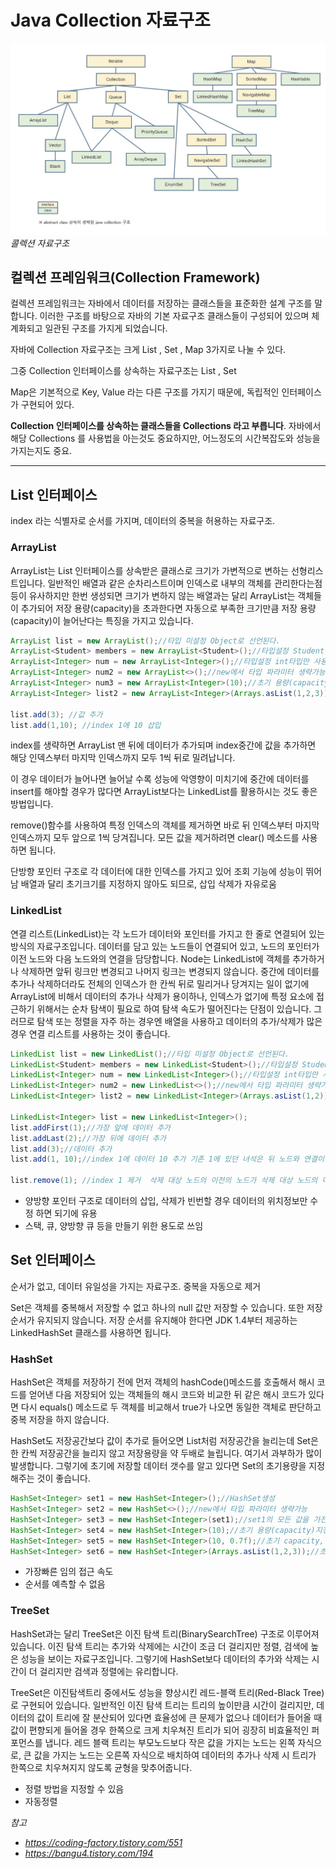 # Java Collection 자료구조



![collection](../resources/collection/collection.png)
_콜렉션 자료구조_

## 컬렉션 프레임워크(Collection Framework)

컬렉션 프레임워크는 자바에서 데이터를 저장하는 클래스들을 표준화한 설계 구조를 말합니다. 이러한 구조를 바탕으로 자바의 기본 자료구조 클래스들이 구성되어 있으며 체계화되고 일관된 구조를 가지게 되었습니다.

자바에 Collection 자료구조는 크게 List , Set , Map 3가지로 나눌 수 있다.

그중 Collection 인터페이스를 상속하는 자료구조는 List , Set 

Map은 기본적으로 Key, Value 라는 다른 구조를 가지기 때문에, 독립적인 인터페이스가 구현되어 있다.

**Collection 인터페이스를 상속하는 클래스들을 Collections 라고 부릅니다**. 자바에서 해당 Collections 를 사용법을 아는것도 중요하지만, 어느정도의 시간복잡도와 성능을 가지는지도 중요.


---

## List 인터페이스

index 라는 식별자로 순서를 가지며, 데이터의 중복을 허용하는 자료구조.

### ArrayList

ArrayList는 List 인터페이스를 상속받은 클래스로 크기가 가변적으로 변하는 선형리스트입니다. 
일반적인 배열과 같은 순차리스트이며 인덱스로 내부의 객체를 관리한다는점등이 유사하지만 한번 생성되면 크기가 변하지 않는 배열과는 달리 ArrayList는 객체들이 
추가되어 저장 용량(capacity)을 초과한다면 자동으로 부족한 크기만큼 저장 용량(capacity)이 늘어난다는 특징을 가지고 있습니다.

```java
ArrayList list = new ArrayList();//타입 미설정 Object로 선언된다.
ArrayList<Student> members = new ArrayList<Student>();//타입설정 Student객체만 사용가능
ArrayList<Integer> num = new ArrayList<Integer>();//타입설정 int타입만 사용가능
ArrayList<Integer> num2 = new ArrayList<>();//new에서 타입 파라미터 생략가능
ArrayList<Integer> num3 = new ArrayList<Integer>(10);//초기 용량(capacity)지정
ArrayList<Integer> list2 = new ArrayList<Integer>(Arrays.asList(1,2,3));//생성시 값추가

list.add(3); //값 추가
list.add(1,10); //index 1에 10 삽입
```

index를 생략하면 ArrayList 맨 뒤에 데이터가 추가되며 index중간에 값을 추가하면 해당 인덱스부터 마지막 인덱스까지 모두 1씩 뒤로 밀려납니다.

이 경우 데이터가 늘어나면 늘어날 수록 성능에 악영향이 미치기에 중간에 데이터를 insert를 해야할 경우가 많다면 ArrayList보다는 LinkedList를 활용하시는 것도 좋은 방법입니다.

remove()함수를 사용하여 특정 인덱스의 객체를 제거하면 바로 뒤 인덱스부터 마지막 인덱스까지 모두 앞으로 1씩 당겨집니다. 모든 값을 제거하려면 clear() 메소드를 사용하면 됩니다.


단방향 포인터 구조로 각 데이터에 대한 인덱스를 가지고 있어 조회 기능에 성능이 뛰어남
배열과 달리 초기크기를 지정하지 않아도 되므로, 삽입 삭제가 자유로움

### LinkedList

연결 리스트(LinkedList)는 각 노드가 데이터와 포인터를 가지고 한 줄로 연결되어 있는 방식의 자료구조입니다. 
데이터를 담고 있는 노드들이 연결되어 있고, 노드의 포인터가 이전 노드와 다음 노드와의 연결을 담당합니다. 
Node는 LinkedList에 객체를 추가하거나 삭제하면 앞뒤 링크만 변경되고 나머지 링크는 변경되지 않습니다.
중간에 데이터를 추가나 삭제하더라도 전체의 인덱스가 한 칸씩 뒤로 밀리거나 당겨지는 일이 없기에 ArrayList에 비해서 데이터의 추가나 삭제가 용이하나, 
인덱스가 없기에 특정 요소에 접근하기 위해서는 순차 탐색이 필요로 하여 탐색 속도가 떨어진다는 단점이 있습니다. 
그러므로 탐색 또는 정렬을 자주 하는 경우엔 배열을 사용하고 데이터의 추가/삭제가 많은 경우 연결 리스트를 사용하는 것이 좋습니다.

```java
LinkedList list = new LinkedList();//타입 미설정 Object로 선언된다.
LinkedList<Student> members = new LinkedList<Student>();//타입설정 Student객체만 사용가능
LinkedList<Integer> num = new LinkedList<Integer>();//타입설정 int타입만 사용가능
LinkedList<Integer> num2 = new LinkedList<>();//new에서 타입 파라미터 생략가능
LinkedList<Integer> list2 = new LinkedList<Integer>(Arrays.asList(1,2));//생성시 값추가

LinkedList<Integer> list = new LinkedList<Integer>();
list.addFirst(1);//가장 앞에 데이터 추가
list.addLast(2);//가장 뒤에 데이터 추가
list.add(3);//데이터 추가
list.add(1, 10);//index 1에 데이터 10 추가 기존 1에 있던 녀석은 뒤 노드와 연결이 끊어져버림.

list.remove(1); //index 1 제거  삭제 대상 노드의 이전의 노드가 삭제 대상 노드의 다음의 노드를 가리키게 하고 해당 노드는 삭제 됩니다.
```

- 양방향 포인터 구조로 데이터의 삽입, 삭제가 빈번할 경우 데이터의 위치정보만 수정 하면 되기에 유용
- 스택, 큐, 양방향 큐 등을 만들기 위한 용도로 쓰임


## Set 인터페이스

순서가 없고, 데이터 유일성을 가지는 자료구조.  중복을 자동으로 제거

Set은 객체를 중복해서 저장할 수 없고 하나의 null 값만 저장할 수 있습니다. 또한 저장 순서가 유지되지 않습니다.
저장 순서를 유지해야 한다면 JDK 1.4부터 제공하는 LinkedHashSet 클래스를 사용하면 됩니다.


### HashSet

HashSet은 객체를 저장하기 전에 먼저 객체의 hashCode()메소드를 호출해서 해시 코드를 얻어낸 다음 저장되어 있는 객체들의 해시 코드와 비교한 뒤 같은 해시 코드가 있다면 다시 equals() 메소드로 두 객체를 비교해서 true가 나오면 동일한 객체로 판단하고 중복 저장을 하지 않습니다.

HashSet도 저장공간보다 값이 추가로 들어오면 List처럼 저장공간을 늘리는데 Set은 한 칸씩 저장공간을 늘리지 않고 저장용량을 약 두배로 늘립니다. 여기서 과부하가 많이 발생합니다. 그렇기에 초기에 저장할 데이터 갯수를 알고 있다면 Set의 초기용량을 지정해주는 것이 좋습니다.

```java
HashSet<Integer> set1 = new HashSet<Integer>();//HashSet생성
HashSet<Integer> set2 = new HashSet<>();//new에서 타입 파라미터 생략가능
HashSet<Integer> set3 = new HashSet<Integer>(set1);//set1의 모든 값을 가진 HashSet생성
HashSet<Integer> set4 = new HashSet<Integer>(10);//초기 용량(capacity)지정
HashSet<Integer> set5 = new HashSet<Integer>(10, 0.7f);//초기 capacity,load factor지정
HashSet<Integer> set6 = new HashSet<Integer>(Arrays.asList(1,2,3));//초기값 지정
```

- 가장빠른 임의 접근 속도
- 순서를 예측할 수 없음

### TreeSet

HashSet과는 달리 TreeSet은 이진 탐색 트리(BinarySearchTree) 구조로 이루어져 있습니다. 
이진 탐색 트리는 추가와 삭제에는 시간이 조금 더 걸리지만 정렬, 검색에 높은 성능을 보이는 자료구조입니다. 
그렇기에 HashSet보다 데이터의 추가와 삭제는 시간이 더 걸리지만 검색과 정렬에는 유리합니다.

TreeSet은 이진탐색트리 중에서도 성능을 향상시킨 레드-블랙 트리(Red-Black Tree)로 구현되어 있습니다. 
일반적인 이진 탐색 트리는 트리의 높이만큼 시간이 걸리지만, 데이터의 값이 트리에 잘 분산되어 있다면 효율성에 큰 문제가 없으나 데이터가 들어올 때 값이 편향되게 들어올 경우 한쪽으로 크게 치우쳐진 트리가 되어 굉장히 비효율적인 퍼포먼스를 냅니다.
레드 블랙 트리는  부모노드보다 작은 값을 가지는 노드는 왼쪽 자식으로, 큰 값을 가지는 노드는 오른쪽 자식으로 배치하여 데이터의 추가나 삭제 시 트리가 한쪽으로 치우쳐지지 않도록 균형을 맞추어줍니다.

- 정렬 방법을 지정할 수 있음
- 자동정렬

_참고_
- _https://coding-factory.tistory.com/551_
- _https://bangu4.tistory.com/194_

